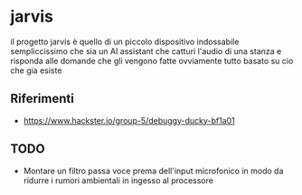 # jarvis


il progetto jarvis è quello di un piccolo dispositivo indossabile sempliccissimo che sia un AI assistant che catturi l'audio di una stanza e risponda alle domande che gli vengono fatte
ovviamente tutto basato su cio che gia esiste



## Riferimenti 

- https://www.hackster.io/group-5/debuggy-ducky-bf1a01

## TODO

- Montare un filtro passa voce prema dell'input microfonico in modo da ridurre i rumori ambientali in ingesso al processore
